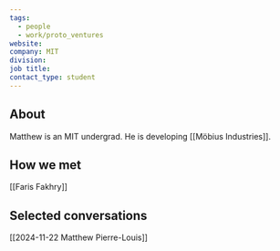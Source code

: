 ```yaml
---
tags:
  - people
  - work/proto_ventures
website: 
company: MIT
division: 
job title: 
contact_type: student
---
```

## About
Matthew is an MIT undergrad. He is developing [[Möbius Industries]].

## How we met
[[Faris Fakhry]]

## Selected conversations
[[2024-11-22 Matthew Pierre-Louis]]